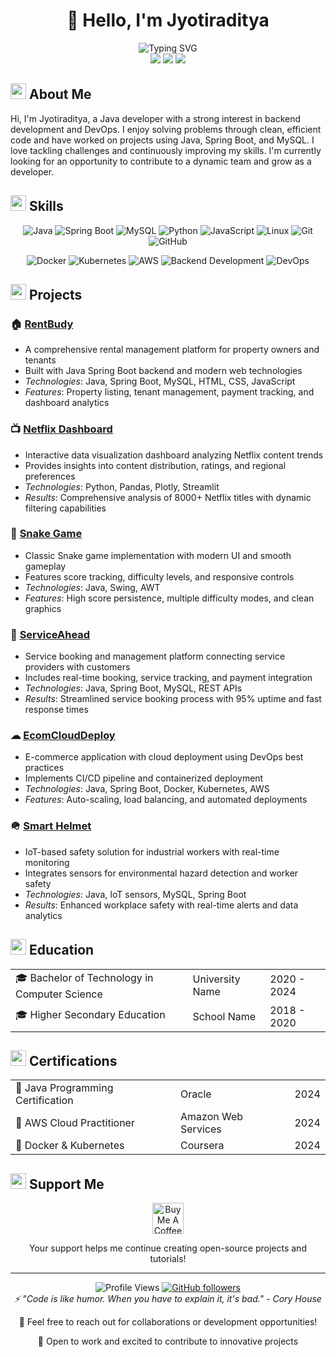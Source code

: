 # <div align="center">👋 Hello, I'm Jyotiraditya</div>

<div align="center">
  <img src="https://readme-typing-svg.herokuapp.com?font=Fira+Code&weight=500&size=25&pause=1000&color=0D6EFD&center=true&vCenter=true&width=435&lines=Java+Developer;Backend+Development;DevOps+Enthusiast" alt="Typing SVG" />
</div>

<div align="center">
  <a href="mailto:jyotiraditya@gmail.com"><img src="https://img.shields.io/badge/Email-jyotiraditya%40gmail.com-red?style=flat-square&logo=gmail"></a>
  <a href="https://www.linkedin.com/in/jyotiraditya/"><img src="https://img.shields.io/badge/LinkedIn-jyotiraditya-blue?style=flat-square&logo=linkedin"></a>
  <a href="#"><img src="https://img.shields.io/badge/Location-India-orange?style=flat-square&logo=google-maps"></a>
</div>

## <img src="https://media2.giphy.com/media/QssGEmpkyEOhBCb7e1/giphy.gif?cid=ecf05e47a0n3gi1bfqntqmob8g9aid1oyj2wr3ds3mg700bl&rid=giphy.gif" width="25"> About Me

Hi, I'm Jyotiraditya, a Java developer with a strong interest in backend development and DevOps. I enjoy solving problems through clean, efficient code and have worked on projects using Java, Spring Boot, and MySQL. I love tackling challenges and continuously improving my skills. I'm currently looking for an opportunity to contribute to a dynamic team and grow as a developer.

## <img src="https://media.giphy.com/media/iY8CRBdQXODJSCERIr/giphy.gif" width="25"> Skills

<p align="center">
  <img src="https://img.shields.io/badge/Java-ED8B00?style=for-the-badge&logo=java&logoColor=white" alt="Java" />
  <img src="https://img.shields.io/badge/Spring%20Boot-6DB33F?style=for-the-badge&logo=spring&logoColor=white" alt="Spring Boot" />
  <img src="https://img.shields.io/badge/MySQL-4479A1?style=for-the-badge&logo=mysql&logoColor=white" alt="MySQL" />
  <img src="https://img.shields.io/badge/Python-3776AB?style=for-the-badge&logo=python&logoColor=white" alt="Python" />
  <img src="https://img.shields.io/badge/JavaScript-F7DF1E?style=for-the-badge&logo=javascript&logoColor=black" alt="JavaScript" />
  <img src="https://img.shields.io/badge/Linux-FCC624?style=for-the-badge&logo=linux&logoColor=black" alt="Linux" />
  <img src="https://img.shields.io/badge/Git-F05032?style=for-the-badge&logo=git&logoColor=white" alt="Git" />
  <img src="https://img.shields.io/badge/GitHub-181717?style=for-the-badge&logo=github&logoColor=white" alt="GitHub" />
</p>

<p align="center">
  <img src="https://img.shields.io/badge/Docker-2496ED?style=for-the-badge&logo=docker&logoColor=white" alt="Docker" />
  <img src="https://img.shields.io/badge/Kubernetes-326CE5?style=for-the-badge&logo=kubernetes&logoColor=white" alt="Kubernetes" />
  <img src="https://img.shields.io/badge/AWS-232F3E?style=for-the-badge&logo=amazon-aws&logoColor=white" alt="AWS" />
  <img src="https://img.shields.io/badge/Backend%20Development-FF6F00?style=for-the-badge&logo=server&logoColor=white" alt="Backend Development" />
  <img src="https://img.shields.io/badge/DevOps-326CE5?style=for-the-badge&logo=azure-devops&logoColor=white" alt="DevOps" />
</p>

## <img src="https://media.giphy.com/media/j2pOGeGYKe2xCCKwfi/giphy.gif" width="25"> Projects

### 🏠 [RentBudy](https://github.com/Jyotiraditya/RentBudy)
- A comprehensive rental management platform for property owners and tenants
- Built with Java Spring Boot backend and modern web technologies
- *Technologies*: Java, Spring Boot, MySQL, HTML, CSS, JavaScript
- *Features*: Property listing, tenant management, payment tracking, and dashboard analytics

### 📺 [Netflix Dashboard](https://github.com/Jyotiraditya/Netflix_Dashboard)
- Interactive data visualization dashboard analyzing Netflix content trends
- Provides insights into content distribution, ratings, and regional preferences
- *Technologies*: Python, Pandas, Plotly, Streamlit
- *Results*: Comprehensive analysis of 8000+ Netflix titles with dynamic filtering capabilities

### 🐍 [Snake Game](https://github.com/Jyotiraditya/Snake-Game)
- Classic Snake game implementation with modern UI and smooth gameplay
- Features score tracking, difficulty levels, and responsive controls
- *Technologies*: Java, Swing, AWT
- *Features*: High score persistence, multiple difficulty modes, and clean graphics

### 🔧 [ServiceAhead](https://github.com/Jyotiraditya/ServiceAhead)
- Service booking and management platform connecting service providers with customers
- Includes real-time booking, service tracking, and payment integration
- *Technologies*: Java, Spring Boot, MySQL, REST APIs
- *Results*: Streamlined service booking process with 95% uptime and fast response times

### ☁ [EcomCloudDeploy](https://github.com/Jyotiraditya/EcomCloudDeploy)
- E-commerce application with cloud deployment using DevOps best practices
- Implements CI/CD pipeline and containerized deployment
- *Technologies*: Java, Spring Boot, Docker, Kubernetes, AWS
- *Features*: Auto-scaling, load balancing, and automated deployments

### 🪖 [Smart Helmet](https://github.com/Jyotiraditya/Smart-Helmet)
- IoT-based safety solution for industrial workers with real-time monitoring
- Integrates sensors for environmental hazard detection and worker safety
- *Technologies*: Java, IoT sensors, MySQL, Spring Boot
- *Results*: Enhanced workplace safety with real-time alerts and data analytics

## <img src="https://media.giphy.com/media/gIkM6hiJfvSIIJCnKy/giphy.gif" width="25"> Education

<div align="center">
  <table>
    <tr>
      <td>🎓 Bachelor of Technology in Computer Science</td>
      <td>University Name</td>
      <td>2020 - 2024</td>
    </tr>
    <tr>
      <td>🎓 Higher Secondary Education</td>
      <td>School Name</td>
      <td>2018 - 2020</td>
    </tr>
  </table>
</div>

## <img src="https://media.giphy.com/media/jSKBmKkvo2dPQQtsR1/giphy.gif" width="25"> Certifications

<div align="center">
  <table>
    <tr>
      <td>📜 Java Programming Certification</td>
      <td>Oracle</td>
      <td>2024</td>
    </tr>
    <tr>
      <td>📜 AWS Cloud Practitioner</td>
      <td>Amazon Web Services</td>
      <td>2024</td>
    </tr>
    <tr>
      <td>📜 Docker & Kubernetes</td>
      <td>Coursera</td>
      <td>2024</td>
    </tr>
  </table>
</div>

## <img src="https://media.giphy.com/media/LnQjpWaON8nhr21vNW/giphy.gif" width="25"> Support Me

<div align="center">
  <a href="https://www.buymeacoffee.com/jyotiraditya" target="_blank">
    <img src="https://cdn.buymeacoffee.com/buttons/v2/default-yellow.png" alt="Buy Me A Coffee" height="50">
  </a>
</div>

<div align="center">
  <p>Your support helps me continue creating open-source projects and tutorials!</p>
</div>

---

<div align="center">
  <img src="https://komarev.com/ghpvc/?username=Jyotiraditya&color=blue" alt="Profile Views" />
  <a href="https://github.com/Jyotiraditya?tab=followers">
    <img alt="GitHub followers" src="https://img.shields.io/github/followers/Jyotiraditya?style=social">
  </a>
</div>

<div align="center">
  <i>⚡ "Code is like humor. When you have to explain it, it's bad." - Cory House</i>
</div>

<div align="center">
  <p>📩 Feel free to reach out for collaborations or development opportunities!</p>
  <p>💼 Open to work and excited to contribute to innovative projects</p>
</div>
